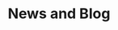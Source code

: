 ---
header_image: assets/headers/home-potomac.jpg
title: News and Blog
nav_title: News and Blog
template: current-news
mount: news
fieldset: news
id: 3cd2d431-699c-417c-8d57-9183cd17a6fc
---